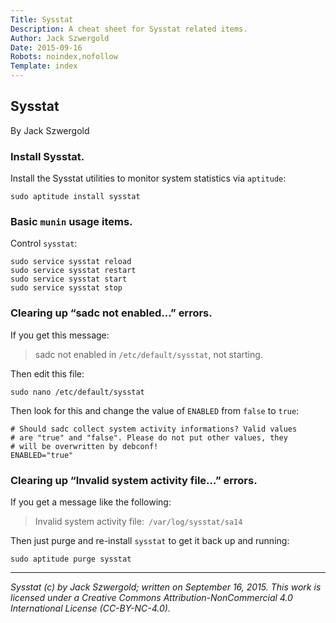 ```yaml
---
Title: Sysstat
Description: A cheat sheet for Sysstat related items.
Author: Jack Szwergold
Date: 2015-09-16
Robots: noindex,nofollow
Template: index
---
```


## Sysstat

By Jack Szwergold

### Install Sysstat.

Install the Sysstat utilities to monitor system statistics via `aptitude`:

    sudo aptitude install sysstat

### Basic `munin` usage items.

Control `sysstat`:

	sudo service sysstat reload
	sudo service sysstat restart
	sudo service sysstat start
	sudo service sysstat stop

### Clearing up “sadc not enabled…” errors.

If you get this message:

> sadc not enabled in `/etc/default/sysstat`, not starting.

Then edit this file:

    sudo nano /etc/default/sysstat

Then look for this and change the value of `ENABLED` from `false` to `true`:

	# Should sadc collect system activity informations? Valid values
	# are "true" and "false". Please do not put other values, they
	# will be overwritten by debconf!
	ENABLED="true"

### Clearing up “Invalid system activity file…” errors.

If you get a message like the following:

> Invalid system activity file:` /var/log/sysstat/sa14`

Then just purge and re-install `sysstat` to get it back up and running:

    sudo aptitude purge sysstat

***

*Sysstat (c) by Jack Szwergold; written on September 16, 2015. This work is licensed under a Creative Commons Attribution-NonCommercial 4.0 International License (CC-BY-NC-4.0).*